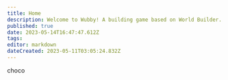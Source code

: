 ```yaml
---
title: Home
description: Welcome to Wubby! A building game based on World Builder.
published: true
date: 2023-05-14T16:47:47.612Z
tags: 
editor: markdown
dateCreated: 2023-05-11T03:05:24.832Z
---
```


choco